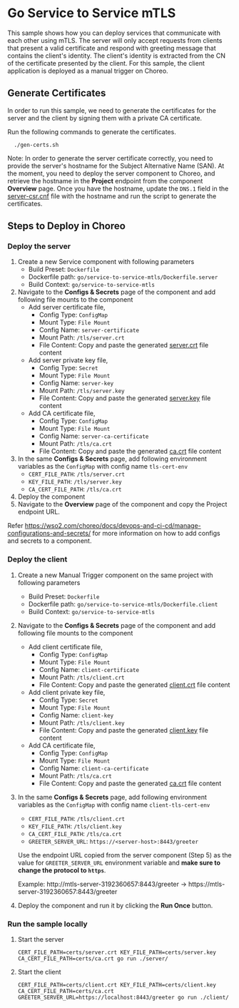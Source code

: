 # Go Service to Service mTLS

This sample shows how you can deploy services that communicate with each other using mTLS. 
The server will only accept requests from clients that present a valid certificate and respond with greeting message that contains the client's identity.
The client's identity is extracted from the CN of the certificate presented by the client. 
For this sample, the client application is deployed as a manual trigger on Choreo.


## Generate Certificates

In order to run this sample, we need to generate the certificates for the server and the client by signing them with a private CA certificate.

Run the following commands to generate the certificates.

```shell
  ./gen-certs.sh
```

Note: In order to generate the server certificate correctly, you need to provide the server's hostname for the Subject Alternative Name (SAN). 
At the moment, you need to deploy the server component to Choreo, and retrieve the hostname in the **Project** endpoint from the component **Overview** page.
Once you have the hostname, update the `DNS.1` field in the [server-csr.cnf](certs/server-csr.cnf) file with the hostname and run the script to generate the certificates.

## Steps to Deploy in Choreo

### Deploy the server
1. Create a new Service component with following parameters
   - Build Preset: `Dockerfile`
   - Dockerfile path: `go/service-to-service-mtls/Dockerfile.server`
   - Build Context: `go/service-to-service-mtls`
2. Navigate to the **Configs & Secrets** page of the component and add following file mounts to the component
   - Add server certificate file,
     - Config Type: `ConfigMap`
     - Mount Type: `File Mount`
     - Config Name: `server-certificate`
     - Mount Path: `/tls/server.crt`
     - File Content: Copy and paste the generated [server.crt](certs/server.crt) file content
   - Add server private key file,
      - Config Type: `Secret`
      - Mount Type: `File Mount`
      - Config Name: `server-key`
      - Mount Path: `/tls/server.key`
      - File Content: Copy and paste the generated [server.key](certs/server.key) file content
   - Add CA certificate file,
      - Config Type: `ConfigMap`
      - Mount Type: `File Mount`
      - Config Name: `server-ca-certificate`
      - Mount Path: `/tls/ca.crt`
      - File Content: Copy and paste the generated [ca.crt](certs/ca.crt) file content
3. In the same **Configs & Secrets** page, add following environment variables as the `ConfigMap` with config name `tls-cert-env`
   - `CERT_FILE_PATH`: `/tls/server.crt`
   - `KEY_FILE_PATH`: `/tls/server.key`
   - `CA_CERT_FILE_PATH`: `/tls/ca.crt`
4. Deploy the component
5. Navigate to the **Overview** page of the component and copy the Project endpoint URL.

Refer https://wso2.com/choreo/docs/devops-and-ci-cd/manage-configurations-and-secrets/ for more information on how to add configs and secrets to a component.


### Deploy the client
1. Create a new Manual Trigger component on the same project with following parameters
   - Build Preset: `Dockerfile`
   - Dockerfile path: `go/service-to-service-mtls/Dockerfile.client`
   - Build Context: `go/service-to-service-mtls`
2. Navigate to the **Configs & Secrets** page of the component and add following file mounts to the component
   - Add client certificate file,
     - Config Type: `ConfigMap`
     - Mount Type: `File Mount`
     - Config Name: `client-certificate`
     - Mount Path: `/tls/client.crt`
     - File Content: Copy and paste the generated [client.crt](certs/client.crt) file content
   - Add client private key file,
      - Config Type: `Secret`
      - Mount Type: `File Mount`
      - Config Name: `client-key`
      - Mount Path: `/tls/client.key`
      - File Content: Copy and paste the generated [client.key](certs/client.key) file content
   - Add CA certificate file,
      - Config Type: `ConfigMap`
      - Mount Type: `File Mount`
      - Config Name: `client-ca-certificate`
      - Mount Path: `/tls/ca.crt`
      - File Content: Copy and paste the generated [ca.crt](certs/ca.crt) file content
3. In the same **Configs & Secrets** page, add following environment variables as the `ConfigMap` with config name `client-tls-cert-env`
    - `CERT_FILE_PATH`: `/tls/client.crt`
    - `KEY_FILE_PATH`: `/tls/client.key`
    - `CA_CERT_FILE_PATH`: `/tls/ca.crt`
    - `GREETER_SERVER_URL`: `https://<server-host>:8443/greeter`

    Use the endpoint URL copied from the server component (Step 5) as the value for `GREETER_SERVER_URL` environment variable and **make sure to change the protocol to `https`**.
    
    Example: http://mtls-server-3192360657:8443/greeter -> https://mtls-server-3192360657:8443/greeter

4. Deploy the component and run it by clicking the **Run Once** button.

### Run the sample locally

1. Start the server
   ```shell
   CERT_FILE_PATH=certs/server.crt KEY_FILE_PATH=certs/server.key CA_CERT_FILE_PATH=certs/ca.crt go run ./server/
   ```
2. Start the client
   ```shell
   CERT_FILE_PATH=certs/client.crt KEY_FILE_PATH=certs/client.key CA_CERT_FILE_PATH=certs/ca.crt GREETER_SERVER_URL=https://localhost:8443/greeter go run ./client/
   ```

